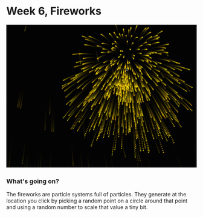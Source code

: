 # Week 6, Fireworks

![screenshots/example.png](screenshots/example.png)

### What's going on?

The fireworks are particle systems full of particles. They generate at the location you click by picking a random point on a circle around that point and using a random number to scale that value a tiny bit.
